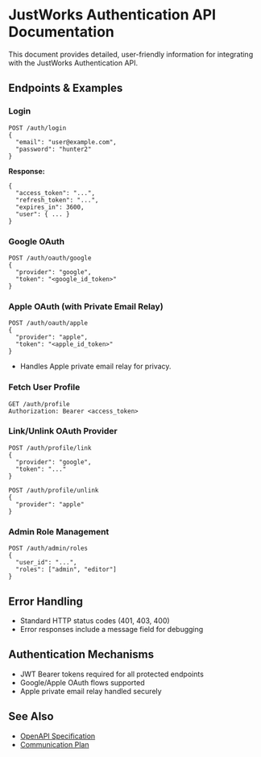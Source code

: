 # JustWorks Authentication API Documentation

This document provides detailed, user-friendly information for integrating with the JustWorks Authentication API.

## Endpoints & Examples

### Login
```
POST /auth/login
{
  "email": "user@example.com",
  "password": "hunter2"
}
```
**Response:**
```
{
  "access_token": "...",
  "refresh_token": "...",
  "expires_in": 3600,
  "user": { ... }
}
```

### Google OAuth
```
POST /auth/oauth/google
{
  "provider": "google",
  "token": "<google_id_token>"
}
```

### Apple OAuth (with Private Email Relay)
```
POST /auth/oauth/apple
{
  "provider": "apple",
  "token": "<apple_id_token>"
}
```
- Handles Apple private email relay for privacy.

### Fetch User Profile
```
GET /auth/profile
Authorization: Bearer <access_token>
```

### Link/Unlink OAuth Provider
```
POST /auth/profile/link
{
  "provider": "google",
  "token": "..."
}

POST /auth/profile/unlink
{
  "provider": "apple"
}
```

### Admin Role Management
```
POST /auth/admin/roles
{
  "user_id": "...",
  "roles": ["admin", "editor"]
}
```

## Error Handling
- Standard HTTP status codes (401, 403, 400)
- Error responses include a message field for debugging

## Authentication Mechanisms
- JWT Bearer tokens required for all protected endpoints
- Google/Apple OAuth flows supported
- Apple private email relay handled securely

## See Also
- [OpenAPI Specification](auth-api.yaml)
- [Communication Plan](communication-plan.md)
